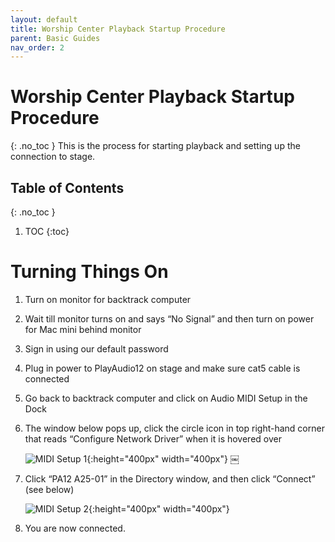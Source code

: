 ```yaml
---
layout: default
title: Worship Center Playback Startup Procedure
parent: Basic Guides
nav_order: 2
---
```


# Worship Center Playback Startup Procedure
{: .no_toc }
This is the process for starting playback and setting up the connection to stage.

## Table of Contents
{: .no_toc }

1. TOC
{:toc}

# Turning Things On
1. Turn on monitor for backtrack computer
1. Wait till monitor turns on and says “No Signal” and then turn on power for Mac mini behind monitor
1. Sign in using our default password
1. Plug in power to PlayAudio12 on stage and make sure cat5 cable is connected
1. Go back to backtrack computer and click on Audio MIDI Setup in the Dock
1. The window below pops up, click the circle icon in top right-hand corner that reads “Configure Network Driver”  when it is hovered over

    ![MIDI Setup 1](/tech-help-docs/assets/images/basic-guides/startup/midi-setup-1.jpeg){:height="400px" width="400px"}
￼
7. Click “PA12 A25-01” in the Directory window, and then click “Connect” (see below)

    ![MIDI Setup 2](/tech-help-docs/assets/images/basic-guides/startup/midi-setup-2.jpeg){:height="400px" width="400px"}

8. You are now connected.
